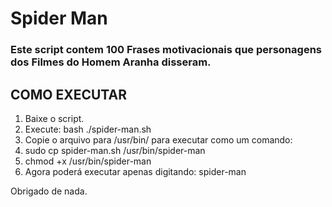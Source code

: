 # Spider Man
### Este script contem 100 Frases motivacionais que personagens dos Filmes do Homem Aranha disseram.

## COMO EXECUTAR

1. Baixe o script.
2. Execute: bash ./spider-man.sh
3. Copie o arquivo para /usr/bin/ para executar como um comando:
4. sudo cp spider-man.sh /usr/bin/spider-man
5. chmod +x /usr/bin/spider-man
6. Agora poderá executar apenas digitando: spider-man

Obrigado de nada.
